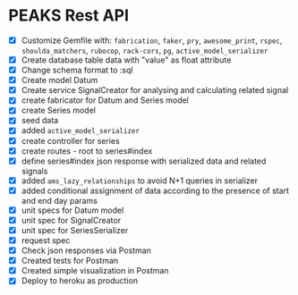 # PEAKS Rest API

- [x] Customize Gemfile with: `fabrication`, `faker`, `pry`, `awesome_print`, `rspec`, `shoulda_matchers`, `rubocop`, `rack-cors`, `pg`, `active_model_serializer`
- [x] Create database table data with "value" as float attribute
- [x] Change schema format to :sql
- [x] Create model Datum
- [x] Create service SignalCreator for analysing and calculating related signal
- [x] create fabricator for Datum and Series model
- [x] create Series model
- [x] seed data
- [x] added `active_model_serializer`
- [x] create controller for series
- [x] create routes - root to series#index
- [x] define series#index json response with serialized data and related signals
- [x] added `ams_lazy_relationships` to avoid N+1 queries in serializer
- [x] added conditional assignment of data according to the presence of start and end day params
- [x] unit specs for Datum model
- [x] unit spec for SignalCreator
- [x] unit spec for SeriesSerializer
- [x] request spec
- [x] Check json responses via Postman
- [x] Created tests for Postman
- [x] Created simple visualization in Postman
- [x] Deploy to heroku as production
